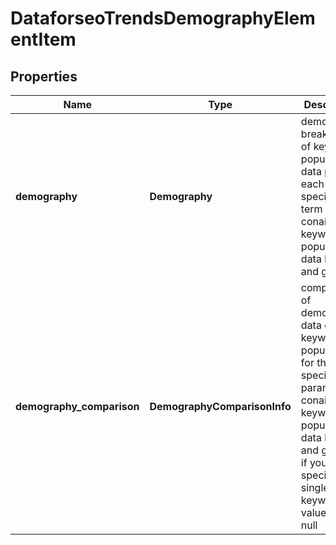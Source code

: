 # DataforseoTrendsDemographyElementItem

## Properties

| Name | Type | Description | Notes |
|------------ | ------------- | ------------- | -------------|
**demography** | **Demography** | demographic breakdown of keyword popularity data per each specified term<br>conains keyword popularity data by age and gender |[optional]|
**demography_comparison** | **DemographyComparisonInfo** | comparison of demographic data on keyword popularity for the specified parameters<br>conains keyword popularity data by age and gender<br>if you specified a single keyword, the value will be null |[optional]|